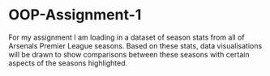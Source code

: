 # OOP-Assignment-1
For my assignment I am loading in a dataset of season stats from all of Arsenals Premier League seasons.
Based on these stats, data visualisations will be drawn to show comparisons between these seasons with certain 
aspects of the seasons highlighted. 


